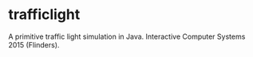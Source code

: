# trafficlight

A primitive traffic light simulation in Java.
Interactive Computer Systems 2015 (Flinders).
